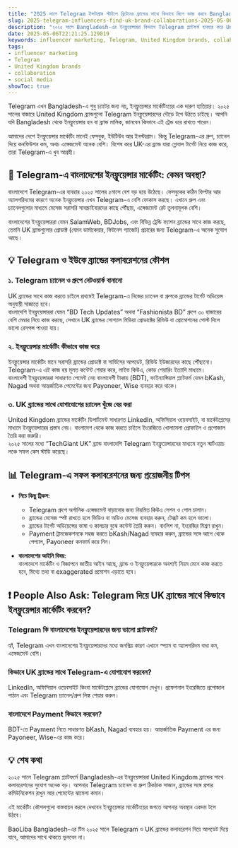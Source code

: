 ```yaml
---
title: "2025 সালে Telegram ইন্সটাগ্রাম স্টাইলে ব্রিটেনের ব্র্যান্ডের সাথে কিভাবে মিলে কাজ করবে Bangladesh-এর ইনফ্লুয়েন্সাররা"
slug: 2025-telegram-influencers-find-uk-brand-collaborations-2025-05-06
description: "২০২৫ সালে Bangladesh-এর ইনফ্লুয়েন্সাররা কিভাবে Telegram প্ল্যাটফর্ম ব্যবহার করে United Kingdom-এর ব্র্যান্ডের সাথে সফল কলাবরেশন করবে, সাথে স্থানীয় পেমেন্ট ও মার্কেটিং স্ট্রাটেজি নিয়ে একদম রিয়েল টক।"
date: 2025-05-06T22:21:25.129019
keywords: influencer marketing, Telegram, United Kingdom brands, collaboration, social media
tags:
- influencer marketing
- Telegram
- United Kingdom brands
- collaboration
- social media
showToc: true
---
```


Telegram এখন Bangladesh-এ শুধু চ্যাটের জন্য নয়, ইনফ্লুয়েন্সার মার্কেটিংয়ের এক দারুণ হাতিয়ার। ২০২৫ সালের বাজারে United Kingdom ব্র্যান্ডগুলো Telegram ইনফ্লুয়েন্সারদের দৌড়ে টপে উঠতে চাইছে। আপনি যদি Bangladesh থেকে ইনফ্লুয়েন্সার হন বা ব্র্যান্ড মালিক, জানবেন কিভাবে এই ট্রেন্ড ধরে রাখতে পারেন।

আমাদের দেশে ইনফ্লুয়েন্সার মার্কেটিং মানেই ফেসবুক, ইউটিউব আর ইনস্টাগ্রাম। কিন্তু Telegram-এর গ্রুপ, চ্যানেল দিয়ে কনফিউশন কম, অথচ এঙ্গেজমেন্ট অনেক বেশি। বিশেষ করে UK-এর ব্র্যান্ড যারা গ্লোবাল টার্গেট নিয়ে কাজ করে, তারা Telegram-এ খুব আগ্রহী।

## 📢 Telegram-এ বাংলাদেশের ইনফ্লুয়েন্সার মার্কেটিং: কেমন অবস্থা?

বাংলাদেশে Telegram-এর ব্যবহার ২০২৫ সালের ৫মাসে বেশ বড় হয়ে উঠেছে। ফেসবুকের কঠিন ফিল্টার আর অ্যালগরিদমের কারণে অনেক ইনফ্লুয়েন্সার এখন Telegram-এ বেশি ফোকাস করছে। এখানে গ্রুপ এবং চ্যানেলগুলোর মাধ্যমে মেসেজ সরাসরি সাবস্ক্রাইবারদের কাছে পৌঁছায়, এঙ্গেজমেন্ট রেট তুলনামূলক বেশি।

বাংলাদেশের ইনফ্লুয়েন্সাররা যেমন SalamWeb, BDJobs, এবং বিভিন্ন ট্রেন্ডি ফ্যাশন ব্র্যান্ডের সাথে কাজ করছে, তেমনি UK ব্র্যান্ডগুলোর প্রোডাক্ট (যেমন ডার্মাকেয়ার, ফিটনেস গ্যাজেট) প্রচারের জন্য Telegram-এ অনেক সুযোগ আছে।

## 💡 Telegram ও ইউকে ব্র্যান্ডের কলাবরেশনের কৌশল

### ১. Telegram চ্যানেল ও গ্রুপে নেটওয়ার্ক বানানো  
UK ব্র্যান্ডের সাথে কাজ করতে চাইলে প্রথমেই Telegram-এ নিজের চ্যানেল বা গ্রুপকে ব্র্যান্ডের টার্গেট অডিয়েন্স অনুযায়ী সাজাতে হবে।  
বাংলাদেশি ইনফ্লুয়েন্সাররা যেমন “BD Tech Updates” অথবা “Fashionista BD” গ্রুপে ৩০ হাজারের বেশি মেম্বার নিয়ে কাজ করছে, সেখানে UK ব্র্যান্ডের সোশ্যাল মিডিয়া প্রোডাক্টের রিভিউ বা প্রোমোশনের পোস্ট দিলে ভালো রেসপন্স পাওয়া যায়।

### ২. ইনফ্লুয়েন্সার মার্কেটিং কীভাবে কাজ করে  
ইনফ্লুয়েন্সার মার্কেটিং মানে সরাসরি ব্র্যান্ডের প্রোডাক্ট বা সার্ভিসের আপডেট, রিভিউ ইউজারদের কাছে পৌঁছানো। Telegram-এ এই কাজ হয় মূলত কন্টেন্ট শেয়ার করে, লাইভ কিউএ, কোড শেয়ারিং ইত্যাদি মাধ্যমে।  
বাংলাদেশী ইনফ্লুয়েন্সাররা সাধারণত পেমেন্ট নেয় বাংলাদেশী টাকায় (BDT), ফাইন্যান্সিয়াল প্ল্যাটফর্ম যেমন bKash, Nagad অথবা আন্তর্জাতিক পেমেন্টের জন্য Payoneer, Wise ব্যবহার করে থাকে।

### ৩. UK ব্র্যান্ডের সাথে যোগাযোগের চ্যানেল খুঁজে বের করা  
United Kingdom ব্র্যান্ডের মার্কেটিং ডিপার্টমেন্ট সাধারণত LinkedIn, অফিসিয়াল ওয়েবসাইট, বা মার্কেটপ্লেসের মাধ্যমে ইনফ্লুয়েন্সারের প্রস্তাব নেয়। বাংলাদেশ থেকে কাজ করতে চাইলে ইংরেজিতে খোলামেলা প্রোফাইল ও প্রপোজাল তৈরি করা জরুরি।  
২০২৫ সালের মধ্যে “TechGiant UK” ব্র্যান্ড বাংলাদেশি Telegram ইনফ্লুয়েন্সারদের মাধ্যমে নতুন স্মার্টওয়াচ লঞ্চে সফল কেস স্টাডি করেছে।

## 📊 Telegram-এ সফল কলাবরেশনের জন্য প্রয়োজনীয় টিপস

- **নিচে কিছু ট্রিকস:**  
  - Telegram গ্রুপে অর্গানিক এঙ্গেজমেন্ট বাড়ানোর জন্য নিয়মিত কিউএ সেশন ও পোল চালান।  
  - ব্র্যান্ডের মেসেজ স্পষ্ট রাখতে হলে ভিডিও বা অডিও মেসেজ ব্যবহার করুন, টেক্সট কম হলে ভালো।  
  - ব্র্যান্ডের টার্গেট অডিয়েন্সের ভাষা ও কালচার বুঝে কন্টেন্ট তৈরি করুন। বাংলিশ না, ইংরেজির মিশ্রণ রাখুন।  
  - Payment ট্রানজেকশনকে সহজ করতে bKash/Nagad ব্যবহার করুন, ব্র্যান্ডের সঙ্গে আগে থেকে পেপ্যাল, Payoneer কনফার্ম করে নিন।

- **বাংলাদেশের আইনি বিষয়:**  
  বাংলাদেশে মার্কেটিং ও বিজ্ঞাপনে জাতীয় আইন আছে, ব্র্যান্ড ও ইনফ্লুয়েন্সারকে অবশ্যই নিয়ম মেনে কাজ করতে হবে, মিথ্যে তথ্য বা exaggerated প্রমোশন এড়াতে হবে।

## ❗ People Also Ask: Telegram দিয়ে UK ব্র্যান্ডের সাথে কিভাবে ইনফ্লুয়েন্সার মার্কেটিং করবেন?

### Telegram কি বাংলাদেশের ইনফ্লুয়েন্সারদের জন্য ভালো প্ল্যাটফর্ম?

হ্যাঁ, Telegram এখন বাংলাদেশের ইনফ্লুয়েন্সারদের মধ্যে জনপ্রিয় কারণ এখানে স্প্যাম বা অ্যালগরিদম বাধা কম, এঙ্গেজমেন্ট বেশি।

### কিভাবে UK ব্র্যান্ডের সাথে Telegram-এ যোগাযোগ করবেন?

LinkedIn, অফিসিয়াল ওয়েবসাইট কিংবা মার্কেটপ্লেসে ব্র্যান্ডের যোগাযোগ দেখুন। প্রফেশনাল ইংরেজিতে প্রপোজাল পাঠান এবং Telegram চ্যানেল/গ্রুপ লিঙ্ক শেয়ার করুন।

### বাংলাদেশে Payment কিভাবে করবেন?

BDT-তে Payment নিতে সাধারণত bKash, Nagad ব্যবহার হয়। আন্তর্জাতিক Payment এর জন্য Payoneer, Wise-এর কাজ করে।

## 💡 শেষ কথা

২০২৫ সালে Telegram প্ল্যাটফর্মে Bangladesh-এর ইনফ্লুয়েন্সাররা United Kingdom ব্র্যান্ডের সাথে কলাবরেশনের সুযোগ অনেক বড়। আপনার Telegram চ্যানেল বা গ্রুপ ঠিকঠাক সাজান, ব্র্যান্ডের সঙ্গে প্রপার কমিউনিকেশন রাখুন আর পেমেন্টের ঝামেলা কমান। 

এই মার্কেটিং কৌশলগুলো বাস্তবায়ন করলে দেখবেন ইনফ্লুয়েন্সার মার্কেটিংয়ের জগতে আপনার অবস্থান একদম টপে উঠবে।

BaoLiba Bangladesh-এর টিম ২০২৫ সালে Telegram ও UK ব্র্যান্ডের কলাবরেশন নিয়ে আপডেট দিয়ে যাবে, আমাদের সাথে থাকতে ভুলবেন না।